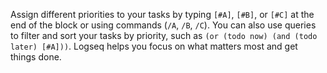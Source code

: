 Assign different priorities to your tasks by typing `[#A]`, `[#B]`, or `[#C]` at the end of the block or using commands (`/A`, `/B`, `/C`). You can also use queries to filter and sort your tasks by priority, such as `(or (todo now) (and (todo later) [#A]))`. Logseq helps you focus on what matters most and get things done.